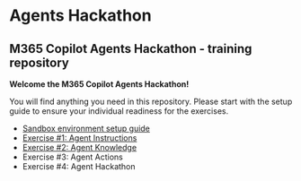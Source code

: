 # Agents Hackathon

## M365 Copilot Agents Hackathon - training repository

**Welcome the M365 Copilot Agents Hackathon!**

You will find anything you need in this repository. Please start with the setup guide to ensure your individual readiness for the exercises. 

+ [Sandbox environment setup guide](<Setup/Sandbox environment setup guide.md>)
+ [Exercise #1: Agent Instructions](<UseCaseLibrary/NameIt-Agent/README.md>)
+ [Exercise #2: Agent Knowledge](<UseCaseLibrary/Umsatzsteuer-Agent/README.md>)
+ Exercise #3: Agent Actions
+ Exercise #4: Agent Hackathon

